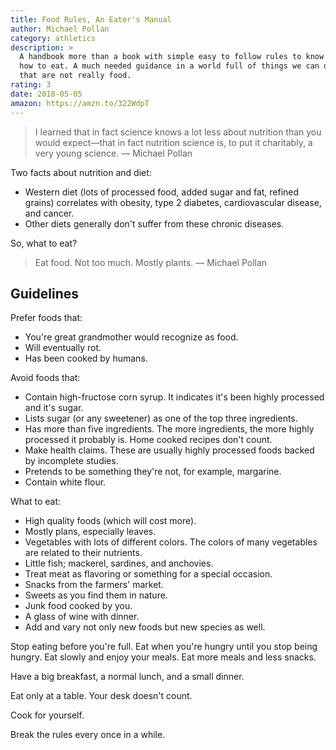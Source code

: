 ```yaml
---
title: Food Rules, An Eater's Manual
author: Michael Pollan
category: athletics
description: >
  A handbook more than a book with simple easy to follow rules to know what and
  how to eat. A much needed guidance in a world full of things we can digest but
  that are not really food.
rating: 3
date: 2018-05-05
amazon: https://amzn.to/322WdpT
---
```


> I learned that in fact science knows a lot less about nutrition than you would
> expect—that in fact nutrition science is, to put it charitably, a very young
> science. — Michael Pollan

Two facts about nutrition and diet:
* Western diet (lots of processed food, added sugar and fat, refined grains)
  correlates with obesity, type 2 diabetes, cardiovascular disease, and cancer.
* Other diets generally don't suffer from these chronic diseases.

So, what to eat?

> Eat food. Not too much. Mostly plants. — Michael Pollan

## Guidelines

Prefer foods that:
* You're great grandmother would recognize as food.
* Will eventually rot.
* Has been cooked by humans.

Avoid foods that:
* Contain high-fructose corn syrup. It indicates it's been highly processed and
  it's sugar.
* Lists sugar (or any sweetener) as one of the top three ingredients.
* Has more than five ingredients. The more ingredients, the more highly
  processed it probably is. Home cooked recipes don't count.
* Make health claims. These are usually highly processed foods backed by
  incomplete studies.
* Pretends to be something they're not, for example, margarine.
* Contain white flour.

What to eat:
* High quality foods (which will cost more).
* Mostly plans, especially leaves.
* Vegetables with lots of different colors. The colors of many vegetables are
  related to their nutrients.
* Little fish; mackerel, sardines, and anchovies.
* Treat meat as flavoring or something for a special occasion.
* Snacks from the farmers' market.
* Sweets as you find them in nature.
* Junk food cooked by you.
* A glass of wine with dinner.
* Add and vary not only new foods but new species as well.

Stop eating before you're full. Eat when you're hungry until you stop being
hungry. Eat slowly and enjoy your meals. Eat more meals and less snacks.

Have a big breakfast, a normal lunch, and a small dinner.

Eat only at a table. Your desk doesn't count.

Cook for yourself.

Break the rules every once in a while.
